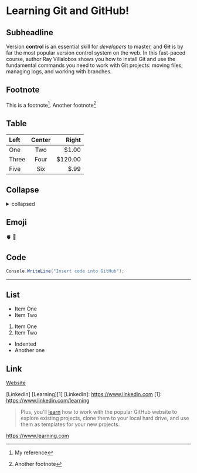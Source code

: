 # Learning Git and GitHub!
## Subheadline

Version **control** is an essential skill for _developers_ to master, and ~~Git~~ is by far the most popular version control system on the web. In this fast-paced course, author Ray Villalobos shows you how to install Git and use the fundamental commands you need to work with Git projects: moving files, managing logs, and working with branches.

## Footnote
This is a footnote[^1]. Another footnote[^2]

[^1]: My reference
[^2]: Another footnote

## Table

| Left | Center | Right |
|:-- |:--: | --:|
| One | Two | $1.00 |
| Three | Four | $120.00|
| Five | Six | $.99 |


## Collapse
<details>
  <summary>collapsed</summary>
  # Header

  This is the copy for the collapsed text.
</details>
           

## Emoji
🫀
💙


## Code
```C#
Console.WriteLine("Insert code into GitHub");
```

***


## List 
- Item One
- Item Two

1. Item One
1. Item Two
  - Indented
  - Another one

## Link
[Website](https://www.linkedin.com "LinkedIn")

[LinkedIn]
[Learning][1]
[LinkedIn]: https://www.linkedin.com
[1]: https://www.linkedin.com/learning

> Plus, you'll [learn](https://www.linkedin.com/learning) how to work with the popular GitHub website to explore existing projects, clone them to your local hard drive, and use them as templates for your new projects.

https://www.learning.com
